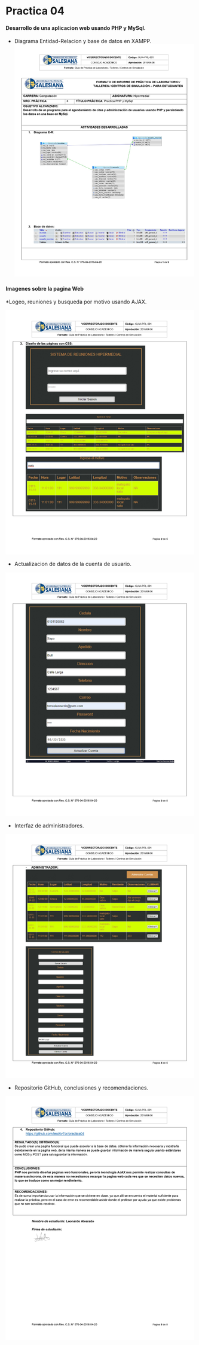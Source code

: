 # Practica 04 #
#### Desarrollo de una aplicacion web usando PHP y MySql.

* Diagrama Entidad-Relacion y base de datos en XAMPP.
![](imgs/1.jpg)

#### Imagenes sobre la pagina Web

*Logeo, reuniones y busqueda por motivo usando AJAX.

![](imgs/2.jpg)

* Actualizacion de datos de la cuenta de usuario.

![](imgs/3.jpg)

* Interfaz de administradores.

![](imgs/4.jpg)

* Repositorio GitHub, conclusiones y recomendaciones.

![](imgs/5.jpg)
